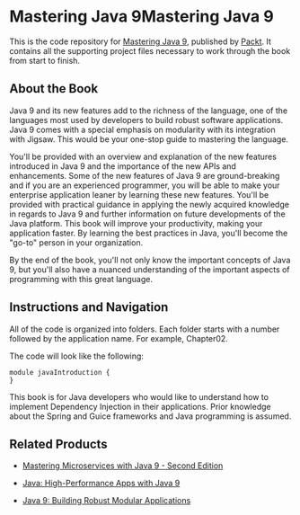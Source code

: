 # Mastering Java 9Mastering Java 9
This is the code repository for [Mastering Java 9](https://www.packtpub.com/application-development/mastering-java-9?utm_source=github&utm_medium=repository&utm_campaign=9781786468734), published by [Packt](https://www.packtpub.com/?utm_source=github). It contains all the supporting project files necessary to work through the book from start to finish.
## About the Book
Java 9 and its new features add to the richness of the language, one of the languages most used by developers to build robust software applications. Java 9 comes with a special emphasis on modularity with its integration with Jigsaw. This would be your one-stop guide to mastering the language.

You'll be provided with an overview and explanation of the new features introduced in Java 9 and the importance of the new APIs and enhancements. Some of the new features of Java 9 are ground-breaking and if you are an experienced programmer, you will be able to make your enterprise application leaner by learning these new features. You'll be provided with practical guidance in applying the newly acquired knowledge in regards to Java 9 and further information on future developments of the Java platform. This book will improve your productivity, making your application faster. By learning the best practices in Java, you'll become the "go-to" person in your organization.

By the end of the book, you'll not only know the important concepts of Java 9, but you'll also have a nuanced understanding of the important aspects of programming with this great language.

## Instructions and Navigation
All of the code is organized into folders. Each folder starts with a number followed by the application name. For example, Chapter02.


The code will look like the following:
```
module javaIntroduction {
}
```

This book is for Java developers who would like to understand how to implement Dependency Injection in their applications. Prior knowledge about the Spring and Guice frameworks and Java programming is assumed.

## Related Products
* [Mastering Microservices with Java 9 - Second Edition](https://www.packtpub.com/application-development/mastering-microservices-java-9-second-edition?utm_source=github&utm_medium=repository&utm_campaign=9781787281448)

* [Java: High-Performance Apps with Java 9](https://www.packtpub.com/application-development/java-high-performance-apps-java-9?utm_source=github&utm_medium=repository&utm_campaign=9781789130515)

* [Java 9: Building Robust Modular Applications](https://www.packtpub.com/application-development/java-9-building-robust-modular-applications?utm_source=github&utm_medium=repository&utm_campaign=9781788832823)

